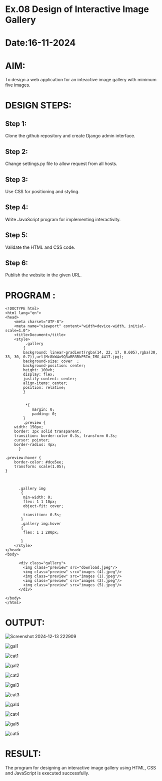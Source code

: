 # Ex.08 Design of Interactive Image Gallery
# Date:16-11-2024
# AIM:
To design a web application for an inteactive image gallery with minimum five images.

# DESIGN STEPS:
## Step 1:
Clone the github repository and create Django admin interface.

## Step 2:
Change settings.py file to allow request from all hosts.

## Step 3:
Use CSS for positioning and styling.

## Step 4:
Write JavaScript program for implementing interactivity.

## Step 5:
Validate the HTML and CSS code.

## Step 6:
Publish the website in the given URL.

# PROGRAM :
```
<!DOCTYPE html>
<html lang="en">
<head>
    <meta charset="UTF-8">
    <meta name="viewport" content="width=device-width, initial-scale=1.0">
    <title>Document</title>
    <style>
         .gallery
        {
        background: linear-gradient(rgba(14, 22, 17, 0.605),rgba(30, 33, 30, 0.7)),url(Mc8kW4x9Q3aRR3RkP5Im_IMG_4417.jpg);
        background-size: cover  ;
        background-position: center;
        height: 100vh;
        display: flex;
        justify-content: center;
        align-items: center;
        position: relative;
        }
        
        
         *{
            margin: 0;
            padding: 0;
        }
        .preview {
    width: 150px;
    border: 3px solid transparent;
    transition: border-color 0.3s, transform 0.3s;
    cursor: pointer;
    border-radius: 4px;
      }

.preview:hover {
    border-color: #dce5ee;
    transform: scale(1.05);
}

        

      .gallery img 
       {
        min-width: 0;
        flex: 1 1 10px;
        object-fit: cover;
        
        transition: 0.5s;
       }
       .gallery img:hover 
       {
        flex: 1 1 280px;
        
       }
    </style>
</head>
<body>
    
      <div class="gallery">
        <img class="preview" src="download.jpeg"/>
        <img class="preview" src="images (4).jpeg"/>
        <img class="preview" src="images (1).jpeg"/>
        <img class="preview" src="images (2).jpeg"/>
        <img class="preview" src="images (5).jpeg"/>
      </div>
    
</body>
</html>
```
# OUTPUT:
![Screenshot 2024-12-13 222909](https://github.com/user-attachments/assets/13c13893-ea8c-4422-ac25-265e03f8089f)

![gal1](https://github.com/user-attachments/assets/81174888-2719-4836-bc51-8179a415f0c0)

![cat1](https://github.com/user-attachments/assets/a65eaee8-8b29-4416-b3bb-62687c19f0ef)

![gal2](https://github.com/user-attachments/assets/f514be2f-9156-4b84-b441-1889a4c6361d)

![cat2](https://github.com/user-attachments/assets/25e44f16-290b-4dcf-9b7c-f02c7330ee34)

![gal3](https://github.com/user-attachments/assets/d2f2ee0e-eccf-4619-bb06-a5fd61bda73a)

![cat3](https://github.com/user-attachments/assets/368744f4-c3c5-4049-ae6d-272a99d63705)

![gal4](https://github.com/user-attachments/assets/00ae3320-78fb-432b-9b14-a90285a8a1e1)

![cat4](https://github.com/user-attachments/assets/4b1c091e-6811-4181-b3f8-bbe766a292d0)

![gal5](https://github.com/user-attachments/assets/1227c0b9-7dc1-44e9-8bc2-9dfedf501eeb)

![cat5](https://github.com/user-attachments/assets/7babbaaf-0620-4a75-ba69-ff5fa73f1140)


# RESULT:
The program for designing an interactive image gallery using HTML, CSS and JavaScript is executed successfully.
